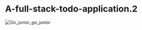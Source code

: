 # A-full-stack-todo-application.2

![Go_junior_go_junior](https://media2.giphy.com/media/v1.Y2lkPTc5MGI3NjExYnd2MWxyaTNsdGc3dXR1em1tcXlicDYyNHlwdmw1ZHB2djJodGVldiZlcD12MV9pbnRlcm5hbF9naWZfYnlfaWQmY3Q9Zw/YY3DBikCEUHwk6H6Wx/giphy.gif)
